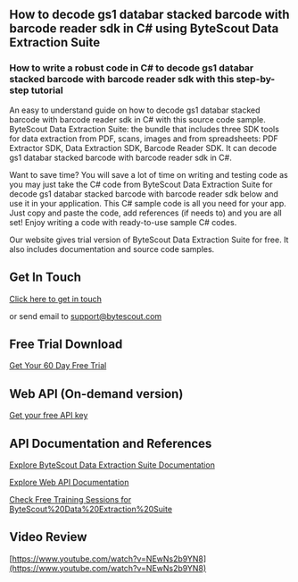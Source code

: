 ## How to decode gs1 databar stacked barcode with barcode reader sdk in C# using ByteScout Data Extraction Suite

### How to write a robust code in C# to decode gs1 databar stacked barcode with barcode reader sdk with this step-by-step tutorial

An easy to understand guide on how to decode gs1 databar stacked barcode with barcode reader sdk in C# with this source code sample. ByteScout Data Extraction Suite: the bundle that includes three SDK tools for data extraction from PDF, scans, images and from spreadsheets: PDF Extractor SDK, Data Extraction SDK, Barcode Reader SDK. It can decode gs1 databar stacked barcode with barcode reader sdk in C#.

Want to save time? You will save a lot of time on writing and testing code as you may just take the C# code from ByteScout Data Extraction Suite for decode gs1 databar stacked barcode with barcode reader sdk below and use it in your application. This C# sample code is all you need for your app. Just copy and paste the code, add references (if needs to) and you are all set! Enjoy writing a code with ready-to-use sample C# codes.

Our website gives trial version of ByteScout Data Extraction Suite for free. It also includes documentation and source code samples.

## Get In Touch

[Click here to get in touch](https://bytescout.zendesk.com/hc/en-us/requests/new?subject=ByteScout%20Data%20Extraction%20Suite%20Question)

or send email to [support@bytescout.com](mailto:support@bytescout.com?subject=ByteScout%20Data%20Extraction%20Suite%20Question) 

## Free Trial Download

[Get Your 60 Day Free Trial](https://bytescout.com/download/web-installer?utm_source=github-readme)

## Web API (On-demand version)

[Get your free API key](https://pdf.co/documentation/api?utm_source=github-readme)

## API Documentation and References

[Explore ByteScout Data Extraction Suite Documentation](https://bytescout.com/documentation/index.html?utm_source=github-readme)

[Explore Web API Documentation](https://pdf.co/documentation/api?utm_source=github-readme)

[Check Free Training Sessions for ByteScout%20Data%20Extraction%20Suite](https://academy.bytescout.com/)

## Video Review

[https://www.youtube.com/watch?v=NEwNs2b9YN8](https://www.youtube.com/watch?v=NEwNs2b9YN8)